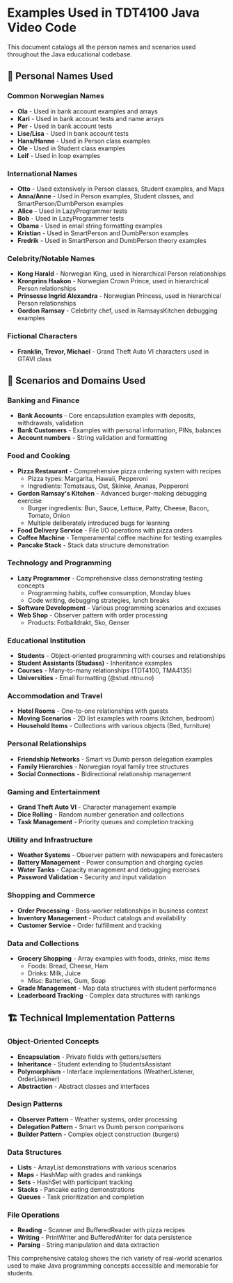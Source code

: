 # Examples Used in TDT4100 Java Video Code

This document catalogs all the person names and scenarios used throughout the Java educational codebase.

## 📝 Personal Names Used

### Common Norwegian Names
- **Ola** - Used in bank account examples and arrays
- **Kari** - Used in bank account tests and name arrays  
- **Per** - Used in bank account tests
- **Lise/Lisa** - Used in bank account tests
- **Hans/Hanne** - Used in Person class examples
- **Ole** - Used in Student class examples
- **Leif** - Used in loop examples

### International Names
- **Otto** - Used extensively in Person classes, Student examples, and Maps
- **Anna/Anne** - Used in Person examples, Student classes, and SmartPerson/DumbPerson examples
- **Alice** - Used in LazyProgrammer tests
- **Bob** - Used in LazyProgrammer tests
- **Obama** - Used in email string formatting examples
- **Kristian** - Used in SmartPerson and DumbPerson examples
- **Fredrik** - Used in SmartPerson and DumbPerson theory examples

### Celebrity/Notable Names
- **Kong Harald** - Norwegian King, used in hierarchical Person relationships
- **Kronprins Haakon** - Norwegian Crown Prince, used in hierarchical Person relationships  
- **Prinsesse Ingrid Alexandra** - Norwegian Princess, used in hierarchical Person relationships
- **Gordon Ramsay** - Celebrity chef, used in RamsaysKitchen debugging examples

### Fictional Characters
- **Franklin, Trevor, Michael** - Grand Theft Auto VI characters used in GTAVI class

## 🎯 Scenarios and Domains Used

### Banking and Finance
- **Bank Accounts** - Core encapsulation examples with deposits, withdrawals, validation
- **Bank Customers** - Examples with personal information, PINs, balances
- **Account numbers** - String validation and formatting

### Food and Cooking
- **Pizza Restaurant** - Comprehensive pizza ordering system with recipes
  - Pizza types: Margarita, Hawaii, Pepperoni
  - Ingredients: Tomatsaus, Ost, Skinke, Ananas, Pepperoni
- **Gordon Ramsay's Kitchen** - Advanced burger-making debugging exercise
  - Burger ingredients: Bun, Sauce, Lettuce, Patty, Cheese, Bacon, Tomato, Onion
  - Multiple deliberately introduced bugs for learning
- **Food Delivery Service** - File I/O operations with pizza orders
- **Coffee Machine** - Temperamental coffee machine for testing examples
- **Pancake Stack** - Stack data structure demonstration

### Technology and Programming
- **Lazy Programmer** - Comprehensive class demonstrating testing concepts
  - Programming habits, coffee consumption, Monday blues
  - Code writing, debugging strategies, lunch breaks
- **Software Development** - Various programming scenarios and excuses
- **Web Shop** - Observer pattern with order processing
  - Products: Fotballdrakt, Sko, Genser

### Educational Institution
- **Students** - Object-oriented programming with courses and relationships
- **Student Assistants (Studass)** - Inheritance examples
- **Courses** - Many-to-many relationships (TDT4100, TMA4135)
- **Universities** - Email formatting (@stud.ntnu.no)

### Accommodation and Travel
- **Hotel Rooms** - One-to-one relationships with guests
- **Moving Scenarios** - 2D list examples with rooms (kitchen, bedroom)
- **Household Items** - Collections with various objects (Bed, furniture)

### Personal Relationships
- **Friendship Networks** - Smart vs Dumb person delegation examples
- **Family Hierarchies** - Norwegian royal family tree structures
- **Social Connections** - Bidirectional relationship management

### Gaming and Entertainment
- **Grand Theft Auto VI** - Character management example
- **Dice Rolling** - Random number generation and collections
- **Task Management** - Priority queues and completion tracking

### Utility and Infrastructure  
- **Weather Systems** - Observer pattern with newspapers and forecasters
- **Battery Management** - Power consumption and charging cycles
- **Water Tanks** - Capacity management and debugging exercises
- **Password Validation** - Security and input validation

### Shopping and Commerce
- **Order Processing** - Boss-worker relationships in business context
- **Inventory Management** - Product catalogs and availability
- **Customer Service** - Order fulfillment and tracking

### Data and Collections
- **Grocery Shopping** - Array examples with foods, drinks, misc items
  - Foods: Bread, Cheese, Ham
  - Drinks: Milk, Juice  
  - Misc: Batteries, Gum, Soap
- **Grade Management** - Map data structures with student performance
- **Leaderboard Tracking** - Complex data structures with rankings

## 🏗️ Technical Implementation Patterns

### Object-Oriented Concepts
- **Encapsulation** - Private fields with getters/setters
- **Inheritance** - Student extending to StudentsAssistant  
- **Polymorphism** - Interface implementations (WeatherListener, OrderListener)
- **Abstraction** - Abstract classes and interfaces

### Design Patterns
- **Observer Pattern** - Weather systems, order processing
- **Delegation Pattern** - Smart vs Dumb person comparisons
- **Builder Pattern** - Complex object construction (burgers)

### Data Structures
- **Lists** - ArrayList demonstrations with various scenarios
- **Maps** - HashMap with grades and rankings
- **Sets** - HashSet with participant tracking
- **Stacks** - Pancake eating demonstrations
- **Queues** - Task prioritization and completion

### File Operations
- **Reading** - Scanner and BufferedReader with pizza recipes
- **Writing** - PrintWriter and BufferedWriter for data persistence
- **Parsing** - String manipulation and data extraction

This comprehensive catalog shows the rich variety of real-world scenarios used to make Java programming concepts accessible and memorable for students. 
